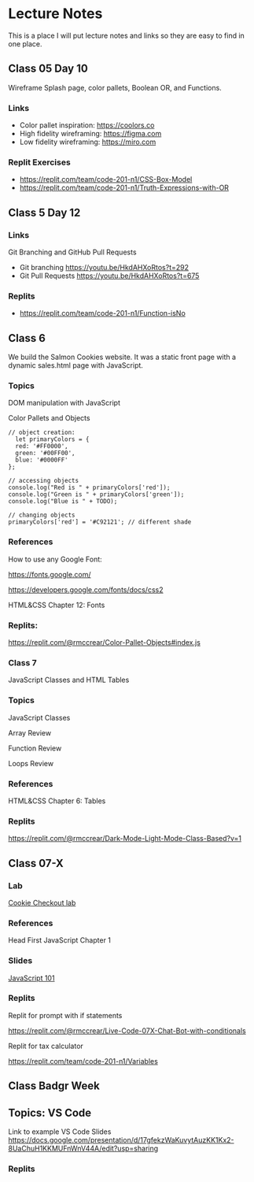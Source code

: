 # Lecture Notes

This is a place I will put lecture notes and links so they are easy to find in one place.

## Class 05 Day 10

Wireframe Splash page, color pallets, Boolean OR, and Functions.

### Links

* Color pallet inspiration: https://coolors.co
* High fidelity wireframing: https://figma.com 
* Low fidelity wireframing: https://miro.com

### Replit Exercises

* https://replit.com/team/code-201-n1/CSS-Box-Model
* https://replit.com/team/code-201-n1/Truth-Expressions-with-OR


## Class 5 Day 12

### Links

Git Branching and GitHub Pull Requests

* Git branching 
https://youtu.be/HkdAHXoRtos?t=292
* Git Pull Requests https://youtu.be/HkdAHXoRtos?t=675

### Replits

* https://replit.com/team/code-201-n1/Function-isNo



## Class 6

We build the Salmon Cookies website. It was a static front page with a dynamic sales.html page with JavaScript.

### Topics

DOM manipulation with JavaScript

Color Pallets and Objects

    // object creation: 
      let primaryColors = {
      red: '#FF0000',
      green: '#00FF00',
      blue: '#0000FF'
    };

    // accessing objects
    console.log("Red is " + primaryColors['red']);
    console.log("Green is " + primaryColors['green']);
    console.log("Blue is " + TODO);

    // changing objects
    primaryColors['red'] = '#C92121'; // different shade

### References

How to use any Google Font:

https://fonts.google.com/

https://developers.google.com/fonts/docs/css2

HTML&CSS Chapter 12: Fonts


### Replits:

https://replit.com/@rmccrear/Color-Pallet-Objects#index.js

### Class 7

  JavaScript Classes and HTML Tables

### Topics

JavaScript Classes

Array Review

Function Review

Loops Review

### References

HTML&CSS Chapter 6: Tables

### Replits

https://replit.com/@rmccrear/Dark-Mode-Light-Mode-Class-Based?v=1


## Class 07-X


### Lab

[Cookie Checkout lab](class-07x/lab.md)


### References

Head First JavaScript Chapter 1

### Slides

[JavaScript 101](class-07x/Javascript-101.pdf)

### Replits

Replit for prompt with if statements

https://replit.com/@rmccrear/Live-Code-07X-Chat-Bot-with-conditionals

Replit for tax calculator

https://replit.com/team/code-201-n1/Variables


## Class Badgr Week

## Topics: VS Code

Link to example VS Code Slides https://docs.google.com/presentation/d/17gfekzWaKuvytAuzKK1Kx2-8UaChuH1KKMUFnWnV44A/edit?usp=sharing


### Replits